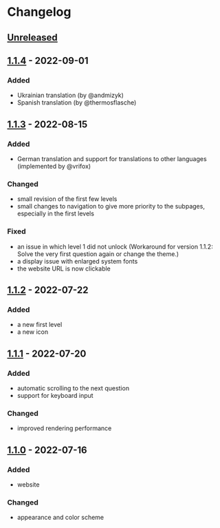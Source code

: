 # Changelog

## [Unreleased]

## [1.1.4] - 2022-09-01
### Added
- Ukrainian translation (by @andmizyk)
- Spanish translation (by @thermosflasche)

## [1.1.3] - 2022-08-15
### Added
- German translation and support for translations to other languages (implemented by @vrifox)

### Changed
- small revision of the first few levels
- small changes to navigation to give more priority to the subpages, especially in the first levels

### Fixed
- an issue in which level 1 did not unlock
  (Workaround for version 1.1.2: Solve the very first question again or change the theme.)
- a display issue with enlarged system fonts
- the website URL is now clickable

## [1.1.2] - 2022-07-22
### Added
- a new first level
- a new icon

## [1.1.1] - 2022-07-20
### Added
- automatic scrolling to the next question
- support for keyboard input

### Changed
- improved rendering performance

## [1.1.0] - 2022-07-16
### Added
- website

### Changed
- appearance and color scheme

[Unreleased]: https://github.com/mwageringel/everest/compare/1.1.4...HEAD
[1.1.4]: https://github.com/mwageringel/everest/compare/1.1.3...1.1.4
[1.1.3]: https://github.com/mwageringel/everest/compare/1.1.2...1.1.3
[1.1.2]: https://github.com/mwageringel/everest/compare/1.1.1...1.1.2
[1.1.1]: https://github.com/mwageringel/everest/compare/1.1.0...1.1.1
[1.1.0]: https://github.com/mwageringel/everest/releases/tag/1.1.0
